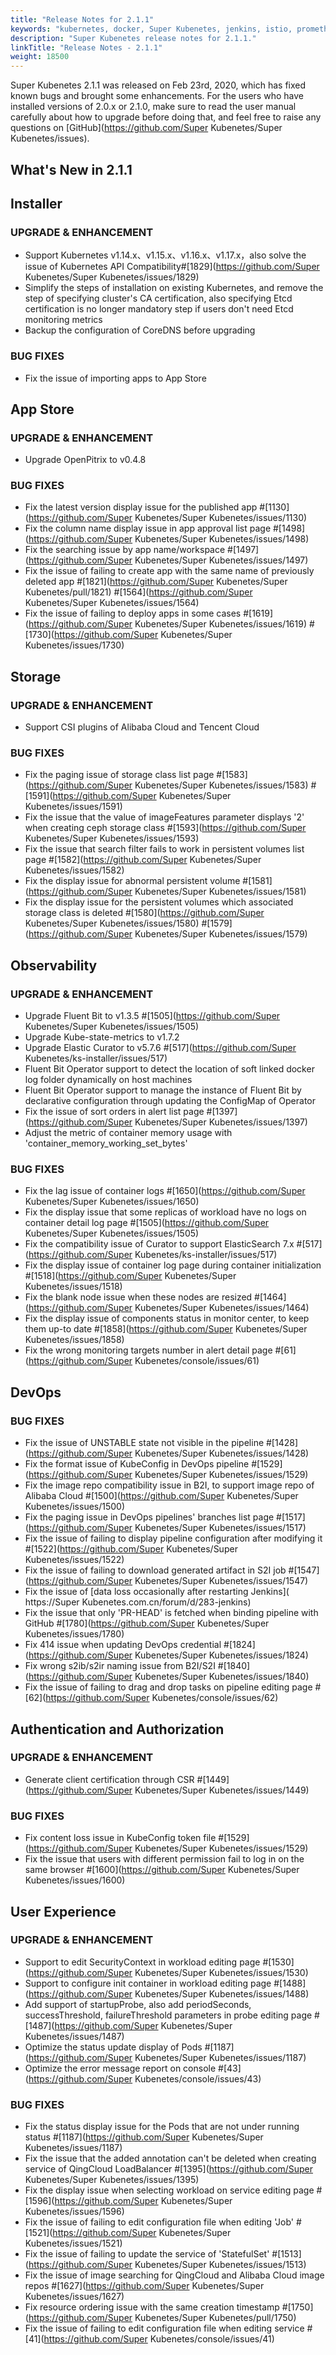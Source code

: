 ```yaml
---
title: "Release Notes for 2.1.1"
keywords: "kubernetes, docker, Super Kubenetes, jenkins, istio, prometheus"
description: "Super Kubenetes release notes for 2.1.1."
linkTitle: "Release Notes - 2.1.1"
weight: 18500
---
```


Super Kubenetes 2.1.1 was released on Feb 23rd, 2020, which has fixed known bugs and brought some enhancements. For the users who have installed versions of 2.0.x or 2.1.0, make sure to read the user manual carefully about how to upgrade before doing that, and feel free to raise any questions on [GitHub](https://github.com/Super Kubenetes/Super Kubenetes/issues).

## What's New in 2.1.1

## Installer

### UPGRADE & ENHANCEMENT

- Support Kubernetes v1.14.x、v1.15.x、v1.16.x、v1.17.x，also solve the issue of Kubernetes API Compatibility#[1829](https://github.com/Super Kubenetes/Super Kubenetes/issues/1829)
- Simplify the steps of installation on existing Kubernetes, and remove the step of specifying cluster's CA certification, also specifying Etcd certification is no longer mandatory step if users don't need Etcd monitoring metrics
- Backup the configuration of CoreDNS before upgrading

### BUG FIXES

- Fix the issue of importing apps to App Store

## App Store

### UPGRADE & ENHANCEMENT

- Upgrade OpenPitrix to v0.4.8

### BUG FIXES

- Fix the latest version display issue for the published app #[1130](https://github.com/Super Kubenetes/Super Kubenetes/issues/1130)
- Fix the column name display issue in app approval list page #[1498](https://github.com/Super Kubenetes/Super Kubenetes/issues/1498)
- Fix the searching issue by app name/workspace #[1497](https://github.com/Super Kubenetes/Super Kubenetes/issues/1497)
- Fix the issue of failing to create app with the same name of previously deleted app #[1821](https://github.com/Super Kubenetes/Super Kubenetes/pull/1821) #[1564](https://github.com/Super Kubenetes/Super Kubenetes/issues/1564)
- Fix the issue of failing to deploy apps in some cases #[1619](https://github.com/Super Kubenetes/Super Kubenetes/issues/1619) #[1730](https://github.com/Super Kubenetes/Super Kubenetes/issues/1730)

## Storage

### UPGRADE & ENHANCEMENT

- Support CSI plugins of Alibaba Cloud and Tencent Cloud

### BUG FIXES

- Fix the paging issue of storage class list page #[1583](https://github.com/Super Kubenetes/Super Kubenetes/issues/1583) #[1591](https://github.com/Super Kubenetes/Super Kubenetes/issues/1591)
- Fix the issue that the value of imageFeatures parameter displays '2' when creating ceph storage class #[1593](https://github.com/Super Kubenetes/Super Kubenetes/issues/1593)
- Fix the issue that search filter fails to work in persistent volumes list page #[1582](https://github.com/Super Kubenetes/Super Kubenetes/issues/1582)
- Fix the display issue for abnormal persistent volume #[1581](https://github.com/Super Kubenetes/Super Kubenetes/issues/1581)
- Fix the display issue for the persistent volumes which associated storage class is deleted #[1580](https://github.com/Super Kubenetes/Super Kubenetes/issues/1580) #[1579](https://github.com/Super Kubenetes/Super Kubenetes/issues/1579)

## Observability

### UPGRADE & ENHANCEMENT

- Upgrade Fluent Bit to v1.3.5 #[1505](https://github.com/Super Kubenetes/Super Kubenetes/issues/1505)
- Upgrade Kube-state-metrics to v1.7.2
- Upgrade Elastic Curator to v5.7.6 #[517](https://github.com/Super Kubenetes/ks-installer/issues/517)
- Fluent Bit Operator support to detect the location of soft linked docker log folder dynamically on host machines
- Fluent Bit Operator support to manage the instance of Fluent Bit by declarative configuration through updating the ConfigMap of Operator
- Fix the issue of sort orders in alert list page #[1397](https://github.com/Super Kubenetes/Super Kubenetes/issues/1397)
- Adjust the metric of container memory usage with 'container_memory_working_set_bytes'

### BUG FIXES

- Fix the lag issue of container logs #[1650](https://github.com/Super Kubenetes/Super Kubenetes/issues/1650)
- Fix the display issue that some replicas of workload have no logs on container detail log page #[1505](https://github.com/Super Kubenetes/Super Kubenetes/issues/1505)
- Fix the compatibility issue of Curator to support ElasticSearch 7.x #[517](https://github.com/Super Kubenetes/ks-installer/issues/517)
- Fix the display issue of container log page during container initialization #[1518](https://github.com/Super Kubenetes/Super Kubenetes/issues/1518)
- Fix the blank node issue when these nodes are resized #[1464](https://github.com/Super Kubenetes/Super Kubenetes/issues/1464)
- Fix the display issue of components status in monitor center, to keep them up-to date #[1858](https://github.com/Super Kubenetes/Super Kubenetes/issues/1858)
- Fix the wrong monitoring targets number in alert detail page #[61](https://github.com/Super Kubenetes/console/issues/61)

## DevOps

### BUG FIXES

- Fix the issue of UNSTABLE state not visible in the pipeline #[1428](https://github.com/Super Kubenetes/Super Kubenetes/issues/1428)
- Fix the format issue of KubeConfig in DevOps pipeline #[1529](https://github.com/Super Kubenetes/Super Kubenetes/issues/1529)
- Fix the image repo compatibility issue in B2I, to support image repo of Alibaba Cloud #[1500](https://github.com/Super Kubenetes/Super Kubenetes/issues/1500)
- Fix the paging issue in DevOps pipelines' branches list page #[1517](https://github.com/Super Kubenetes/Super Kubenetes/issues/1517)
- Fix the issue of failing to display pipeline configuration after modifying it #[1522](https://github.com/Super Kubenetes/Super Kubenetes/issues/1522)
- Fix the issue of failing to download generated artifact in S2I job #[1547](https://github.com/Super Kubenetes/Super Kubenetes/issues/1547)
- Fix the issue of [data loss occasionally after restarting Jenkins]( https://Super Kubenetes.com.cn/forum/d/283-jenkins)
- Fix the issue that only 'PR-HEAD' is fetched when binding pipeline with GitHub #[1780](https://github.com/Super Kubenetes/Super Kubenetes/issues/1780)
- Fix 414 issue when updating DevOps credential #[1824](https://github.com/Super Kubenetes/Super Kubenetes/issues/1824)
- Fix wrong s2ib/s2ir naming issue from B2I/S2I #[1840](https://github.com/Super Kubenetes/Super Kubenetes/issues/1840)
- Fix the issue of failing to drag and drop tasks on pipeline editing page #[62](https://github.com/Super Kubenetes/console/issues/62)

## Authentication and Authorization

### UPGRADE & ENHANCEMENT

- Generate client certification through CSR #[1449](https://github.com/Super Kubenetes/Super Kubenetes/issues/1449)

### BUG FIXES

- Fix content loss issue in KubeConfig token file #[1529](https://github.com/Super Kubenetes/Super Kubenetes/issues/1529)
- Fix the issue that users with different permission fail to log in on the same browser #[1600](https://github.com/Super Kubenetes/Super Kubenetes/issues/1600)

## User Experience

### UPGRADE & ENHANCEMENT

- Support to edit SecurityContext in workload editing page #[1530](https://github.com/Super Kubenetes/Super Kubenetes/issues/1530)
- Support to configure init container in workload editing page #[1488](https://github.com/Super Kubenetes/Super Kubenetes/issues/1488)
- Add support of startupProbe, also add periodSeconds, successThreshold, failureThreshold parameters in probe editing page #[1487](https://github.com/Super Kubenetes/Super Kubenetes/issues/1487)
- Optimize the status update display of Pods #[1187](https://github.com/Super Kubenetes/Super Kubenetes/issues/1187)
- Optimize the error message report on console #[43](https://github.com/Super Kubenetes/console/issues/43)

### BUG FIXES

- Fix the status display issue for the Pods that are not under running status #[1187](https://github.com/Super Kubenetes/Super Kubenetes/issues/1187)
- Fix the issue that the added annotation can't be deleted when creating service of QingCloud LoadBalancer #[1395](https://github.com/Super Kubenetes/Super Kubenetes/issues/1395)
- Fix the display issue when selecting workload on service editing page #[1596](https://github.com/Super Kubenetes/Super Kubenetes/issues/1596)
- Fix the issue of failing to edit configuration file when editing 'Job' #[1521](https://github.com/Super Kubenetes/Super Kubenetes/issues/1521)
- Fix the issue of failing to update the service of 'StatefulSet' #[1513](https://github.com/Super Kubenetes/Super Kubenetes/issues/1513)
- Fix the issue of image searching for QingCloud and Alibaba Cloud image repos #[1627](https://github.com/Super Kubenetes/Super Kubenetes/issues/1627)
- Fix resource ordering issue with the same creation timestamp #[1750](https://github.com/Super Kubenetes/Super Kubenetes/pull/1750)
- Fix the issue of failing to edit configuration file when editing service #[41](https://github.com/Super Kubenetes/console/issues/41)
